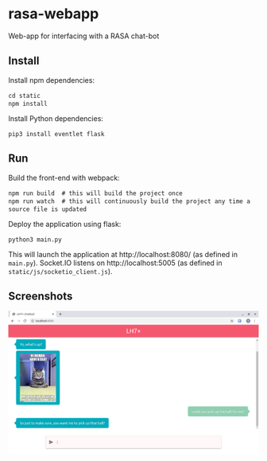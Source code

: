 # rasa-webapp
Web-app for interfacing with a RASA chat-bot

## Install

Install npm dependencies:
```
cd static
npm install
```
Install Python dependencies:
```
pip3 install eventlet flask
```

## Run
Build the front-end with webpack:
```
npm run build  # this will build the project once
npm run watch  # this will continuously build the project any time a source file is updated
```
Deploy the application using flask:
```
python3 main.py
```
This will launch the application at http://localhost:8080/ (as defined in ``main.py``). Socket.IO listens on http://localhost:5005 (as defined in ``static/js/socketio_client.js``).

## Screenshots

![Screenshot1][scrot1]


[scrot1]: docs/Screenshot1.png "Screenshot1"

